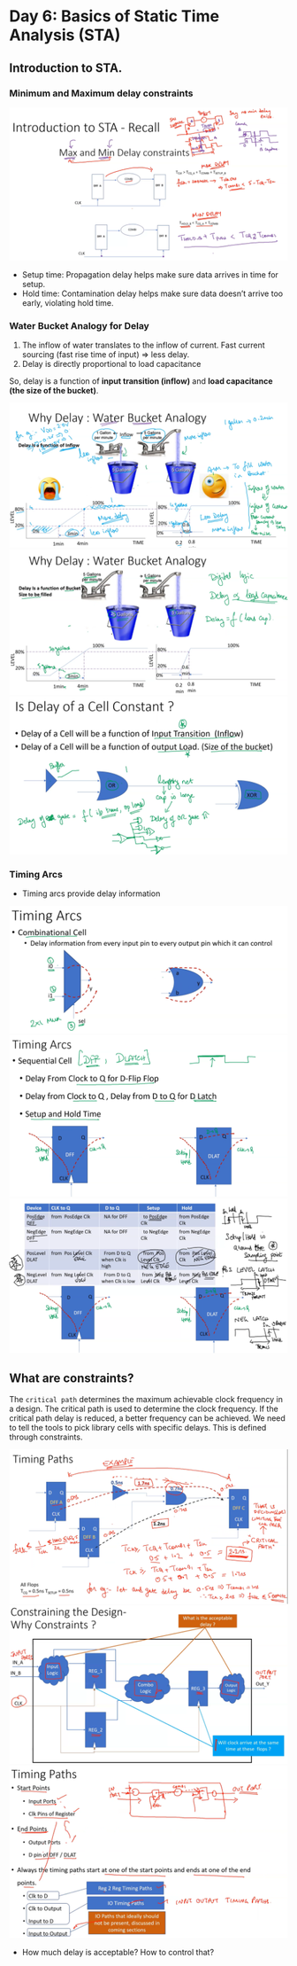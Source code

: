 # Day 6: Basics of Static Time Analysis (STA)
## Introduction to STA.
### Minimum and Maximum delay constraints
![min_max_delay](https://github.com/Dhruvid98/SFAL-VSD-SoC-Design/blob/main/Day%206/Images/min_max_delay_constraint.png)  
* Setup time: Propagation delay helps make sure data arrives in time for setup.
* Hold time: Contamination delay helps make sure data doesn’t arrive too early, violating hold time.

### Water Bucket Analogy for Delay
1. The inflow of water translates to the inflow of current. Fast current sourcing (fast rise time of input) => less delay.
2. Delay is directly proportional to load capacitance

So, delay is a function of **input transition (inflow)** and **load capacitance (the size of the bucket)**.

![water_a_1](https://github.com/Dhruvid98/SFAL-VSD-SoC-Design/blob/main/Day%206/Images/water_a_1.png)  
![water_a_2](https://github.com/Dhruvid98/SFAL-VSD-SoC-Design/blob/main/Day%206/Images/water_a_2.png)  
![delay](https://github.com/Dhruvid98/SFAL-VSD-SoC-Design/blob/main/Day%206/Images/delay.png)  

### Timing Arcs
* Timing arcs provide delay information

![combi_delay](https://github.com/Dhruvid98/SFAL-VSD-SoC-Design/blob/main/Day%206/Images/timing_Arc_combi.png)  
![seq_delay](https://github.com/Dhruvid98/SFAL-VSD-SoC-Design/blob/main/Day%206/Images/timing_arc_seq.png)  
![diff](https://github.com/Dhruvid98/SFAL-VSD-SoC-Design/blob/main/Day%206/Images/timiing_arc_latch_ffp.png)

## What are constraints? 
The `critical path` determines the maximum achievable clock frequency in a design. The critical path is used to determine the clock frequency. If the critical path delay is reduced, a better frequency can be achieved. We need to tell the tools to pick library cells with specific delays. This is defined through constraints.  

![timing_Arc](https://github.com/Dhruvid98/SFAL-VSD-SoC-Design/blob/main/Day%206/Images/Constraints/timings_arc.png)  
![img2](https://github.com/Dhruvid98/SFAL-VSD-SoC-Design/blob/main/Day%206/Images/Constraints/img2.png)  
![img3](https://github.com/Dhruvid98/SFAL-VSD-SoC-Design/blob/main/Day%206/Images/Constraints/img3.png)  

* How much delay is acceptable? How to control that? 
